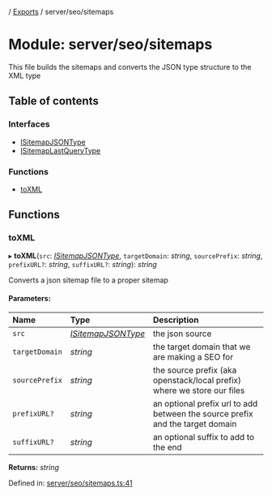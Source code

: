 [](../README.md) / [Exports](../modules.md) / server/seo/sitemaps

# Module: server/seo/sitemaps

This file builds the sitemaps and converts the JSON type
structure to the XML type

## Table of contents

### Interfaces

- [ISitemapJSONType](../interfaces/server_seo_sitemaps.isitemapjsontype.md)
- [ISitemapLastQueryType](../interfaces/server_seo_sitemaps.isitemaplastquerytype.md)

### Functions

- [toXML](server_seo_sitemaps.md#toxml)

## Functions

### toXML

▸ **toXML**(`src`: [*ISitemapJSONType*](../interfaces/server_seo_sitemaps.isitemapjsontype.md), `targetDomain`: *string*, `sourcePrefix`: *string*, `prefixURL?`: *string*, `suffixURL?`: *string*): *string*

Converts a json sitemap file to a proper sitemap

#### Parameters:

Name | Type | Description |
:------ | :------ | :------ |
`src` | [*ISitemapJSONType*](../interfaces/server_seo_sitemaps.isitemapjsontype.md) | the json source   |
`targetDomain` | *string* | the target domain that we are making a SEO for   |
`sourcePrefix` | *string* | the source prefix (aka openstack/local prefix) where we store our files   |
`prefixURL?` | *string* | an optional prefix url to add between the source prefix and the target domain   |
`suffixURL?` | *string* | an optional suffix to add to the end    |

**Returns:** *string*

Defined in: [server/seo/sitemaps.ts:41](https://github.com/onzag/itemize/blob/5fcde7cf/server/seo/sitemaps.ts#L41)
